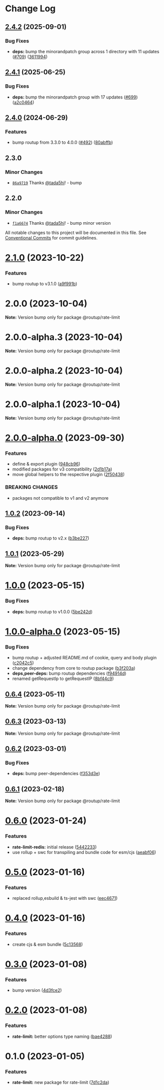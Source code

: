 # Change Log

## [2.4.2](https://github.com/routup/plugins/compare/rate-limit-v2.4.1...rate-limit-v2.4.2) (2025-09-01)


### Bug Fixes

* **deps:** bump the minorandpatch group across 1 directory with 11 updates ([#709](https://github.com/routup/plugins/issues/709)) ([3611994](https://github.com/routup/plugins/commit/361199428ec05ccea05f5a4da5e0615e5d933bdf))

## [2.4.1](https://github.com/routup/plugins/compare/rate-limit-v2.4.0...rate-limit-v2.4.1) (2025-06-25)


### Bug Fixes

* **deps:** bump the minorandpatch group with 17 updates ([#699](https://github.com/routup/plugins/issues/699)) ([a2c0464](https://github.com/routup/plugins/commit/a2c046409faa89f3611f10b59369770c8ac6209f))

## [2.4.0](https://github.com/routup/plugins/compare/rate-limit-v2.3.0...rate-limit-v2.4.0) (2024-06-29)


### Features

* bump routup from 3.3.0 to 4.0.0 ([#492](https://github.com/routup/plugins/issues/492)) ([80abffb](https://github.com/routup/plugins/commit/80abffb9aeb2a55bcc54e9b8a0598527fc7e6d02))

## 2.3.0

### Minor Changes

- [`86a9719`](https://github.com/routup/plugins/commit/86a9719618349eee2fdcfbdb9a8ba30f37ad3a6a) Thanks [@tada5hi](https://github.com/tada5hi)! - bump

## 2.2.0

### Minor Changes

- [`f1a6674`](https://github.com/routup/plugins/commit/f1a667403b032770bf2fe726ad85b3921d818245) Thanks [@tada5hi](https://github.com/tada5hi)! - bump minor version

All notable changes to this project will be documented in this file.
See [Conventional Commits](https://conventionalcommits.org) for commit guidelines.

# [2.1.0](https://github.com/Tada5hi/routup/compare/@routup/rate-limit@2.0.0...@routup/rate-limit@2.1.0) (2023-10-22)

### Features

- bump routup to v3.1.0 ([a9f991b](https://github.com/Tada5hi/routup/commit/a9f991b6a404e3b485d171fca21b7f3cf7e63ff5))

# 2.0.0 (2023-10-04)

**Note:** Version bump only for package @routup/rate-limit

# 2.0.0-alpha.3 (2023-10-04)

**Note:** Version bump only for package @routup/rate-limit

# 2.0.0-alpha.2 (2023-10-04)

**Note:** Version bump only for package @routup/rate-limit

# 2.0.0-alpha.1 (2023-10-04)

**Note:** Version bump only for package @routup/rate-limit

# [2.0.0-alpha.0](https://github.com/Tada5hi/routup/compare/@routup/rate-limit@1.0.2...@routup/rate-limit@2.0.0-alpha.0) (2023-09-30)

### Features

- define & export plugin ([948cb96](https://github.com/Tada5hi/routup/commit/948cb96621f5177aa4ac6db7f45292f5a38bac6d))
- modified packages for v3 compatibility ([2d1b17a](https://github.com/Tada5hi/routup/commit/2d1b17aed26b5b0951086813716feccf9739a93e))
- move global helpers to the respective plugin ([2f50438](https://github.com/Tada5hi/routup/commit/2f50438cea7a1e9d6d1573f5d21b9cf53361ee7c))

### BREAKING CHANGES

- packages not compatible to v1 and v2 anymore

## [1.0.2](https://github.com/Tada5hi/routup/compare/@routup/rate-limit@1.0.1...@routup/rate-limit@1.0.2) (2023-09-14)

### Bug Fixes

- **deps:** bump routup to v2.x ([b3be227](https://github.com/Tada5hi/routup/commit/b3be227595d589153162d5f6dd7efb7a548675d0))

## [1.0.1](https://github.com/Tada5hi/routup/compare/@routup/rate-limit@1.0.0...@routup/rate-limit@1.0.1) (2023-05-29)

**Note:** Version bump only for package @routup/rate-limit

# [1.0.0](https://github.com/Tada5hi/routup/compare/@routup/rate-limit@1.0.0-alpha.0...@routup/rate-limit@1.0.0) (2023-05-15)

### Bug Fixes

- **deps:** bump routup to v1.0.0 ([5be242d](https://github.com/Tada5hi/routup/commit/5be242d357918ca994b29236e285ea584a7a6ec8))

# [1.0.0-alpha.0](https://github.com/Tada5hi/routup/compare/@routup/rate-limit@0.6.4...@routup/rate-limit@1.0.0-alpha.0) (2023-05-15)

### Bug Fixes

- bump routup + adjusted README.md of cookie, query and body plugin ([c2042c5](https://github.com/Tada5hi/routup/commit/c2042c56e0ab64925a400e1b65177882d109f2c0))
- change dependency from core to routup package ([b3f203a](https://github.com/Tada5hi/routup/commit/b3f203ac1a07190db6913620e620d8b930681e74))
- **deps,peer-deps:** bump routup dependencies ([f94914d](https://github.com/Tada5hi/routup/commit/f94914d6926de73bed00c670e9447091e4144f35))
- renamed getRequestIp to getRequestIP ([8bf44c9](https://github.com/Tada5hi/routup/commit/8bf44c9de5bbbeaab03bbafd761f3ccd242487fe))

## [0.6.4](https://github.com/Tada5hi/routup/compare/@routup/rate-limit@0.6.3...@routup/rate-limit@0.6.4) (2023-05-11)

**Note:** Version bump only for package @routup/rate-limit

## [0.6.3](https://github.com/Tada5hi/routup/compare/@routup/rate-limit@0.6.2...@routup/rate-limit@0.6.3) (2023-03-13)

**Note:** Version bump only for package @routup/rate-limit

## [0.6.2](https://github.com/Tada5hi/routup/compare/@routup/rate-limit@0.6.1...@routup/rate-limit@0.6.2) (2023-03-01)

### Bug Fixes

- **deps:** bump peer-dependencies ([f353d3e](https://github.com/Tada5hi/routup/commit/f353d3e6e0c7f1752b66ba4c70302786e1216165))

## [0.6.1](https://github.com/Tada5hi/routup/compare/@routup/rate-limit@0.6.0...@routup/rate-limit@0.6.1) (2023-02-18)

**Note:** Version bump only for package @routup/rate-limit

# [0.6.0](https://github.com/Tada5hi/routup/compare/@routup/rate-limit@0.5.0...@routup/rate-limit@0.6.0) (2023-01-24)

### Features

- **rate-limit-redis:** initial release ([5442233](https://github.com/Tada5hi/routup/commit/5442233bfe9ff40419a0b281b934549bb6cc945d))
- use rollup + swc for transpiling and bundle code for esm/cjs ([aeabf06](https://github.com/Tada5hi/routup/commit/aeabf06d2372f315bdbe33546ea5dacb74ce6d9d))

# [0.5.0](https://github.com/Tada5hi/routup/compare/@routup/rate-limit@0.4.0...@routup/rate-limit@0.5.0) (2023-01-16)

### Features

- replaced rollup,esbuild & ts-jest with swc ([eec4671](https://github.com/Tada5hi/routup/commit/eec46710781894532b9be0b0b9d1b911f0c7e937))

# [0.4.0](https://github.com/Tada5hi/routup/compare/@routup/rate-limit@0.3.0...@routup/rate-limit@0.4.0) (2023-01-16)

### Features

- create cjs & esm bundle ([5c13568](https://github.com/Tada5hi/routup/commit/5c135687d9dc6e7c38905d8e742029064454ab43))

# [0.3.0](https://github.com/Tada5hi/routup/compare/@routup/rate-limit@0.2.0...@routup/rate-limit@0.3.0) (2023-01-08)

### Features

- bump version ([4d3fce2](https://github.com/Tada5hi/routup/commit/4d3fce2941ce56fa86dc789b81021fffb4a5424c))

# [0.2.0](https://github.com/Tada5hi/routup/compare/@routup/rate-limit@0.1.0...@routup/rate-limit@0.2.0) (2023-01-08)

### Features

- **rate-limit:** better options type naming ([bae4288](https://github.com/Tada5hi/routup/commit/bae4288aab78a9f600317f4a89dcf59740475c0b))

# 0.1.0 (2023-01-05)

### Features

- **rate-limit:** new package for rate-limit ([7d1c2da](https://github.com/Tada5hi/routup/commit/7d1c2dab5826f8bc1d251bef323e5bd93ebf3a77))
